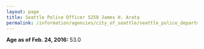 ```yaml
---
layout: page
title: Seattle Police Officer 5258 James H. Arata
permalink: /information/agencies/city_of_seattle/seattle_police_department/copbook/5258/
---
```


**Age as of Feb. 24, 2016:** 53.0
